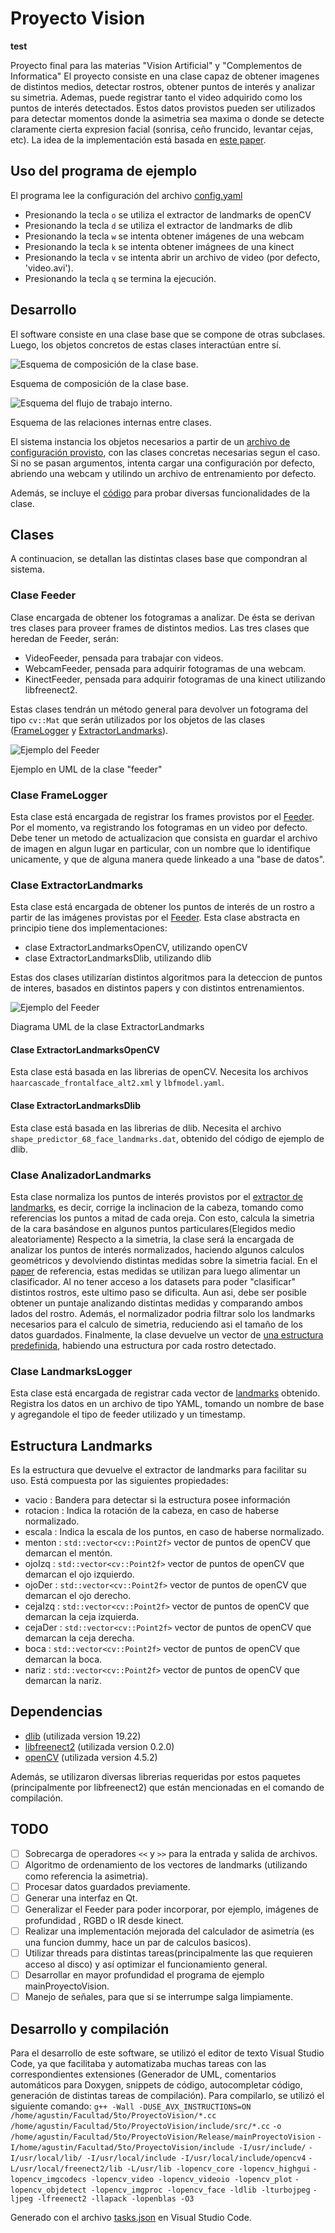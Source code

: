 # Proyecto Vision

**test**

Proyecto final para las materias "Vision Artificial" y "Complementos de Informatica"
El proyecto consiste en una clase capaz de obtener imagenes de distintos medios, detectar rostros, obtener puntos de interés y analizar su simetria. Ademas, puede registrar tanto el video adquirido como los puntos de interés detectados. Estos datos provistos pueden ser utilizados para detectar momentos donde la asimetria sea maxima o donde se detecte claramente cierta expresion facial (sonrisa, ceño fruncido, levantar cejas, etc). La idea de la implementación está basada en [este paper][1].

## Uso del programa de ejemplo

El programa lee la configuración del archivo [config.yaml](config.yaml)

+ Presionando la tecla `o` se utiliza el extractor de landmarks de openCV
+ Presionando la tecla `d` se utiliza el extractor de landmarks de dlib
+ Presionando la tecla `w` se intenta obtener imágenes de una webcam
+ Presionando la tecla `k` se intenta obtener imágnees de una kinect
+ Presionando la tecla `v` se intenta abrir un archivo de video (por defecto, 'video.avi').
+ Presionando la tecla `q` se termina la ejecución.

## Desarrollo

El software consiste en una clase base que se compone de otras subclases. Luego, los objetos concretos de estas clases interactúan entre sí.

![Esquema de composición de la clase base](/Diagrama/AnalizadorSimetria.png).

Esquema de composición de la clase base.

![Esquema del flujo de trabajo interno](/Diagrama/proyectoVision.png).

Esquema de las relaciones internas entre clases.

El sistema instancia los objetos necesarios a partir de un [archivo de configuración provisto](config.yaml), con las clases concretas necesarias segun el caso. Si no se pasan argumentos, intenta cargar una configuración por defecto, abriendo una webcam y utilindo un archivo de entrenamiento por defecto.

Además, se incluye el [código](maintProyectoVision.cc) para probar diversas funcionalidades de la clase.

## Clases

A continuacion, se detallan las distintas clases base que compondran al sistema.

### Clase Feeder

 Clase encargada de obtener los fotogramas a analizar. De ésta se derivan tres clases para proveer frames de distintos medios. Las tres clases que heredan de Feeder, serán:

+ VideoFeeder, pensada para trabajar con videos.
+ WebcamFeeder, pensada para adquirir fotogramas de una webcam.
+ KinectFeeder, pensada para adquirir fotogramas de una kinect utilizando libfreenect2.

Estas clases tendrán un método general para devolver un fotograma del tipo `cv::Mat` que serán utilizados por los objetos de las clases ([FrameLogger](#clase-framelogger) y [ExtractorLandmarks](#clase-extractorlandmarks)).

![Ejemplo del Feeder](/Diagrama/feeder.png)

Ejemplo en UML de la clase "feeder"

### Clase FrameLogger

Esta clase está encargada de registrar los frames provistos por el [Feeder](#clase-feeder). Por el momento, va registrando los fotogramas en un video por defecto. Debe tener un metodo de actualizacion que consista en guardar el archivo de imagen en algun lugar en particular, con un nombre que lo identifique unicamente, y que de alguna manera quede linkeado a una "base de datos".

### Clase ExtractorLandmarks

Esta clase está encargada de obtener los puntos de interés de un rostro a partir de las imágenes provistas por el [Feeder](#clase-feeder). Esta clase abstracta en principio tiene dos implementaciones:

+ clase ExtractorLandmarksOpenCV, utilizando openCV
+ clase ExtractorLandmarksDlib, utilizando dlib

Estas dos clases utilizarían distintos algoritmos para la deteccion de puntos de interes, basados en distintos papers y con distintos entrenamientos.

![Ejemplo del Feeder](/Diagrama/extractorLandmarks.png)

Diagrama UML de la clase ExtractorLandmarks

#### Clase ExtractorLandmarksOpenCV

Esta clase está basada en las librerias de openCV. Necesita los archivos `haarcascade_frontalface_alt2.xml` y `lbfmodel.yaml`.

#### Clase ExtractorLandmarksDlib

Esta clase está basada en las librerias de dlib. Necesita el archivo `shape_predictor_68_face_landmarks.dat`, obtenido del código de ejemplo de dlib.

### Clase AnalizadorLandmarks

Esta clase normaliza los puntos de interés provistos por el [extractor de landmarks](#clase-extractorlandmarks), es decir, corrige la inclinacion de la cabeza, tomando como referencias los puntos a mitad de cada oreja. Con esto, calcula la simetria de la cara basándose en algunos puntos particulares(Elegidos medio aleatoriamente)
Respecto a la simetria, la clase será la encargada de analizar los puntos de interés normalizados, haciendo algunos calculos geométricos y devolviendo distintas medidas sobre la simetria facial.
En el [paper][1] de referencia, estas medidas se utilizan para luego alimentar un clasificador. Al no tener acceso a los datasets para poder "clasificar" distintos rostros, este ultimo paso se dificulta. Aun asi, debe ser posible obtener un puntaje analizando distintas medidas y comparando ambos lados del rostro.
Además, el normalizador podria filtrar solo los landmarks necesarios para el calculo de simetria, reduciendo asi el tamaño de los datos guardados.
Finalmente, la clase devuelve un vector de [una estructura predefinida](#estructura-landmarks), habiendo una estructura por cada rostro detectado.

### Clase LandmarksLogger

Esta clase está encargada de registrar cada vector de [landmarks](#estructura-landmarks) obtenido. Registra los datos en un archivo de tipo YAML, tomando un nombre de base y agregandole el tipo de feeder utilizado y un timestamp.

## Estructura Landmarks

Es la estructura que devuelve el extractor de landmarks para facilitar su uso. Está compuesta por las siguientes propiedades:

+ vacio : Bandera para detectar si la estructura posee información
+ rotacion : Indica la rotación de la cabeza, en caso de haberse normalizado.
+ escala : Indica la escala de los puntos, en caso de haberse normalizado.
+ menton : `std::vector<cv::Point2f>` vector de puntos de openCV que demarcan el mentón.
+ ojoIzq : `std::vector<cv::Point2f>` vector de puntos de openCV que demarcan el ojo izquierdo.
+ ojoDer : `std::vector<cv::Point2f>` vector de puntos de openCV que demarcan el ojo derecho.
+ cejaIzq : `std::vector<cv::Point2f>` vector de puntos de openCV que demarcan la ceja izquierda.
+ cejaDer : `std::vector<cv::Point2f>` vector de puntos de openCV que demarcan la ceja derecha.
+ boca : `std::vector<cv::Point2f>` vector de puntos de openCV que demarcan la boca.
+ nariz : `std::vector<cv::Point2f>` vector de puntos de openCV que demarcan la nariz.

## Dependencias

+ [dlib](http://dlib.net/) (utilizada version 19.22)
+ [libfreenect2](https://github.com/OpenKinect/libfreenect2) (utilizada version 0.2.0)
+ [openCV](https://github.com/opencv/open) (utilizada version 4.5.2)

Además, se utilizaron diversas librerias requeridas por estos paquetes (principalmente por libfreenect2) que están mencionadas en el comando de compilación.

## TODO

+ [ ] Sobrecarga de operadores `<<` y `>>` para la entrada y salida de archivos.
+ [ ] Algoritmo de ordenamiento de los vectores de landmarks (utilizando como referencia la asimetria).
+ [ ] Procesar datos guardados previamente.
+ [ ] Generar una interfaz en Qt.
+ [ ] Generalizar el Feeder para poder incorporar, por ejemplo, imágenes de profundidad , RGBD o IR desde kinect.
+ [ ] Realizar una implementación mejorada del calculador de asimetría (es una funcion dummy, hace un par de calculos basicos).
+ [ ] Utilizar threads para distintas tareas(principalmente las que requieren acceso al disco) y así optimizar el funcionamiento general.
+ [ ] Desarrollar en mayor profundidad el programa de ejemplo mainProyectoVision.
+ [ ] Manejo de señales, para que si se interrumpe salga limpiamente.

## Desarrollo y compilación

Para el desarrollo de este software, se utilizó el editor de texto Visual Studio Code, ya que facilitaba y automatizaba muchas tareas con las correspondientes extensiones (Generador de UML, comentarios automáticos para Doxygen, snippets de código, autocompletar código, generación de distintas tareas de compilación).
Para compilarlo, se utilizó el siguiente comando:
`g++ -Wall -DUSE_AVX_INSTRUCTIONS=ON /home/agustin/Facultad/5to/ProyectoVision/*.cc`
`/home/agustin/Facultad/5to/ProyectoVision/include/src/*.cc`
`-o /home/agustin/Facultad/5to/ProyectoVision/Release/mainProyectoVision`
`-I/home/agustin/Facultad/5to/ProyectoVision/include -I/usr/include/`
`-I/usr/local/lib/ -I/usr/local/include -I/usr/local/include/opencv4`
`-L/usr/local/freenect2/lib -L/usr/lib -lopencv_core -lopencv_highgui`
`-lopencv_imgcodecs -lopencv_video -lopencv_videoio -lopencv_plot`
`-lopencv_objdetect -lopencv_imgproc -lopencv_face -ldlib -lturbojpeg`
`-ljpeg -lfreenect2 -llapack -lopenblas -O3`

Generado con el archivo [tasks.json](.vscode/tasks.json) en Visual Studio Code.

[1]: https://www.mdpi.com/2076-3417/11/5/2435 "Facial Paralysis Detection on Images Using Key Point Analysis"

